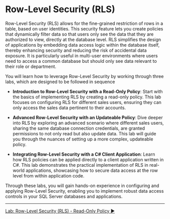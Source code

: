 ﻿# Row-Level Security (RLS)

Row-Level Security (RLS) allows for the fine-grained restriction of rows in a table, based on user identities. This security feature lets you create policies that dynamically filter data so that users only see the data that they are authorized to view, directly at the database level. RLS simplifies the design of applications by embedding data access logic within the database itself, thereby enhancing security and reducing the risk of accidental data exposure. It is particularly useful in multi-user environments where users need to access a common database but should only see data relevant to their role or department.

You will learn how to leverage Row-Level Security by working through three labs, which are designed to be followed in sequence

- **Introduction to Row-Level Security with a Read-Only Policy**: Start with the basics of implementing RLS by creating a read-only policy. This lab focuses on configuring RLS for different sales users, ensuring they can only access the sales data pertinent to their accounts.
  
- **Advanced Row-Level Security with an Updateable Policy**: Dive deeper into RLS by exploring an advanced scenario where different sales users, sharing the same database connection credentials, are granted permissions to not only read but also update data. This lab will guide you through the nuances of setting up a more complex, updateable policy.
  
- **Integrating Row-Level Security with a C# Client Application**: Learn how RLS policies can be applied directly to a client application written in C#. This lab demonstrates the practical implementation of RLS in real-world applications, showcasing how to secure data access at the row level from within application code.

Through these labs, you will gain hands-on experience in configuring and applying Row-Level Security, enabling you to implement robust data access controls in your SQL Server databases and applications.
___

[Lab: Row-Level Security (RLS) - Read-Only Policy ▶](https://github.com/lennilobel/sql2022-workshop-hol/blob/main/HOL/3.%20Security%20Features/3.%20Row%20Level%20Security/1.%20Read-Only%20RLS%20Policy.md)
